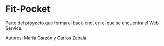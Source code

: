 # Fit-Pocket

Parte del proyecto que forma el back-end, en el que se encuentra el Web Service.

Autores: María Garzón y Carlos Zabala.
